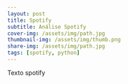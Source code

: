 ```yaml
---
layout: post
title: Spotify
subtitle: Análise Spotify
cover-img: /assets/img/path.jpg
thumbnail-img: /assets/img/thumb.png
share-img: /assets/img/path.jpg
tags: [spotify, python]
---
```


Texto spotify


